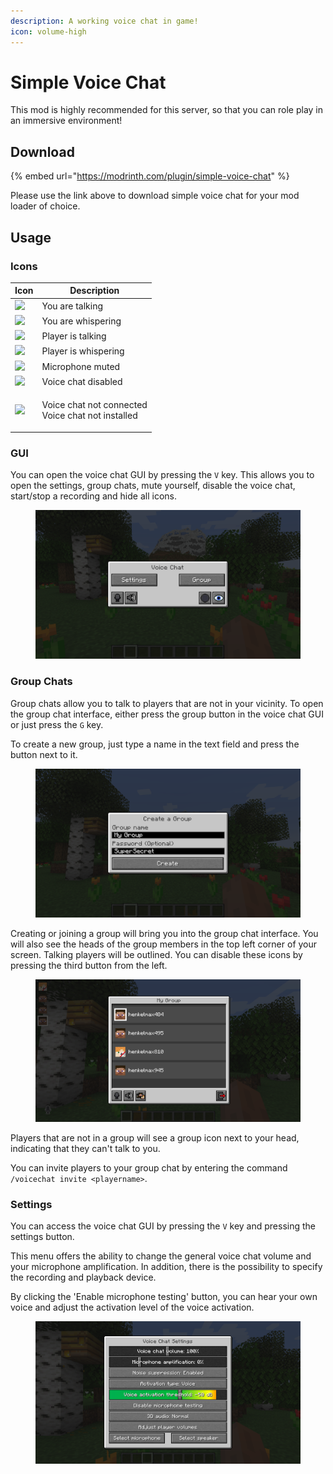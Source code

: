```yaml
---
description: A working voice chat in game!
icon: volume-high
---
```


# Simple Voice Chat

This mod is highly recommended for this server, so that you can role play in an immersive environment!

## Download

{% embed url="https://modrinth.com/plugin/simple-voice-chat" %}

Please use the link above to download simple voice chat for your mod loader of choice.

## Usage

### Icons

| Icon                                 | Description                                                 |
| ------------------------------------ | ----------------------------------------------------------- |
| ![](https://i.imgur.com/FZD3ohs.png) | You are talking                                             |
| ![](https://i.imgur.com/BJt2YAL.png) | You are whispering                                          |
| ![](https://i.imgur.com/lmN6ydy.png) | Player is talking                                           |
| ![](https://i.imgur.com/Felj73b.png) | Player is whispering                                        |
| ![](https://i.imgur.com/dI3pfmA.png) | Microphone muted                                            |
| ![](https://i.imgur.com/MZRBqra.png) | Voice chat disabled                                         |
| ![](https://i.imgur.com/Lv3K6tC.png) | <p>Voice chat not connected<br>Voice chat not installed</p> |

### GUI

You can open the voice chat GUI by pressing the `V` key. This allows you to open the settings, group chats, mute yourself, disable the voice chat, start/stop a recording and hide all icons.

<figure><img src="../../.gitbook/assets/image (1).png" alt=""><figcaption></figcaption></figure>

### Group Chats

Group chats allow you to talk to players that are not in your vicinity. To open the group chat interface, either press the group button in the voice chat GUI or just press the `G` key.

To create a new group, just type a name in the text field and press the button next to it.

<figure><img src="../../.gitbook/assets/image (1) (1).png" alt=""><figcaption></figcaption></figure>

Creating or joining a group will bring you into the group chat interface. You will also see the heads of the group members in the top left corner of your screen. Talking players will be outlined. You can disable these icons by pressing the third button from the left.

<figure><img src="../../.gitbook/assets/image (2).png" alt=""><figcaption></figcaption></figure>

Players that are not in a group will see a group icon next to your head, indicating that they can't talk to you.

You can invite players to your group chat by entering the command `/voicechat invite <playername>`.

### Settings

You can access the voice chat GUI by pressing the `V` key and pressing the settings button.

This menu offers the ability to change the general voice chat volume and your microphone amplification. In addition, there is the possibility to specify the recording and playback device.

By clicking the 'Enable microphone testing' button, you can hear your own voice and adjust the activation level of the voice activation.

<figure><img src="../../.gitbook/assets/image (3).png" alt=""><figcaption></figcaption></figure>

